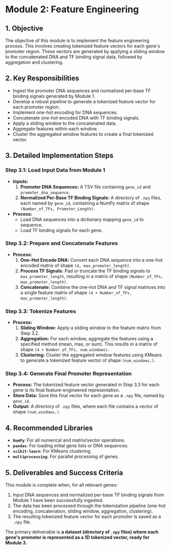 # Module 2: Feature Engineering

## 1. Objective

The objective of this module is to implement the feature engineering process. This involves creating tokenized feature vectors for each gene's promoter region. These vectors are generated by applying a sliding window to the concatenated DNA and TF binding signal data, followed by aggregation and clustering.

## 2. Key Responsibilities

-   Ingest the promoter DNA sequences and normalized per-base TF binding signals generated by Module 1.
-   Develop a robust pipeline to generate a tokenized feature vector for each promoter region.
-   Implement one-hot encoding for DNA sequences.
-   Concatenate one-hot encoded DNA with TF binding signals.
-   Apply a sliding window to the concatenated data.
-   Aggregate features within each window.
-   Cluster the aggregated window features to create a final tokenized vector.

## 3. Detailed Implementation Steps

### Step 3.1: Load Input Data from Module 1

-   **Inputs:**
    1.  **Promoter DNA Sequences:** A TSV file containing `gene_id` and `promoter_dna_sequence`.
    2.  **Normalized Per-Base TF Binding Signals:** A directory of `.npy` files, each named by `gene_id`, containing a NumPy matrix of shape `(Number_of_TFs, Promoter_Length)`.
-   **Process:**
    -   Load DNA sequences into a dictionary mapping `gene_id` to sequence.
    -   Load TF binding signals for each gene.

### Step 3.2: Prepare and Concatenate Features

-   **Process:**
    1.  **One-Hot Encode DNA:** Convert each DNA sequence into a one-hot encoded matrix of shape `(4, max_promoter_length)`.
    2.  **Process TF Signals:** Pad or truncate the TF binding signals to `max_promoter_length`, resulting in a matrix of shape `(Number_of_TFs, max_promoter_length)`.
    3.  **Concatenate:** Combine the one-hot DNA and TF signal matrices into a single feature matrix of shape `(4 + Number_of_TFs, max_promoter_length)`.

### Step 3.3: Tokenize Features

-   **Process:**
    1.  **Sliding Window:** Apply a sliding window to the feature matrix from Step 3.2.
    2.  **Aggregation:** For each window, aggregate the features using a specified method (mean, max, or sum). This results in a matrix of shape `(4 + Number_of_TFs, num_windows)`.
    3.  **Clustering:** Cluster the aggregated window features using KMeans to generate a tokenized feature vector of shape `(num_windows,)`.

### Step 3.4: Generate Final Promoter Representation

-   **Process:** The tokenized feature vector generated in Step 3.3 for each gene is its final feature-engineered representation.
-   **Store Data:** Save this final vector for each gene as a `.npy` file, named by `gene_id`.
-   **Output:** A directory of `.npy` files, where each file contains a vector of shape `(num_windows,)`.

## 4. Recommended Libraries

-   **`NumPy`**: For all numerical and matrix/vector operations.
-   **`pandas`**: For loading initial gene lists or DNA sequences.
-   **`scikit-learn`**: For KMeans clustering.
-   **`multiprocessing`**: For parallel processing of genes.

## 5. Deliverables and Success Criteria

This module is complete when, for all relevant genes:

1.  Input DNA sequences and normalized per-base TF binding signals from Module 1 have been successfully ingested.
2.  The data has been processed through the tokenization pipeline (one-hot encoding, concatenation, sliding window, aggregation, clustering).
3.  The resulting tokenized feature vector for each promoter is saved as a `.npy` file.

The primary deliverable is **a dataset (directory of `.npy` files) where each gene's promoter is represented as a 1D tokenized vector, ready for Module 3.**
